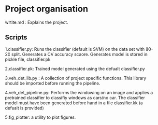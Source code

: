 # Project organisation

wrtite.md : Explains the project.

## Scripts
1.classifier.py: Runs the classifier (default is SVM) on the data set with 80-20 split. Generates a CV accuracy scaore. Generates model is stored in pickle file, classifier.pk

2.classifier.pk: Trained model generated using the defualt classifier.py

3.veh_det_lib.py : A collection of project specific functions. This library should be imported before running the pipeline.

4.veh_det_pipeline.py: Performs the windowing on an image and applies a pretrained classifier to classifiy windows as cars/no car. The classifier model must have been generated before hand in a file classifier.kk (a defualt is provided)

5.fig_plotter: a utility to plot figures.

